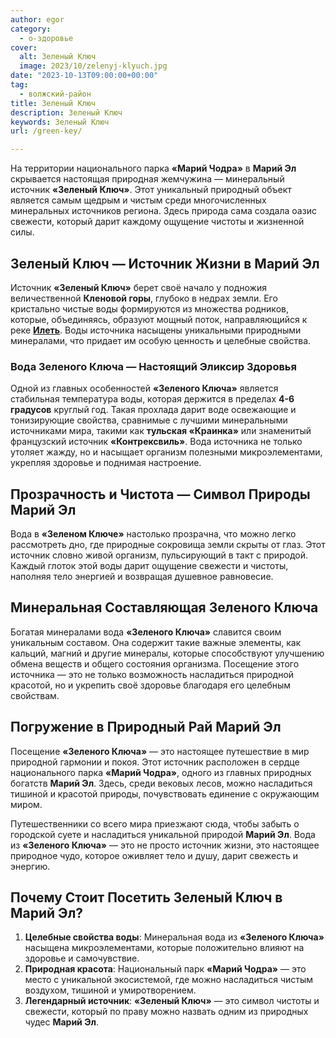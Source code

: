 ```yaml
---
author: egor
category:
  - о-здоровье
cover:
  alt: Зеленый Ключ
  image: 2023/10/zelenyj-klyuch.jpg
date: "2023-10-13T09:00:00+00:00"
tag:
  - волжский-район
title: Зеленый Ключ
description: Зеленый Ключ
keywords: Зеленый Ключ
url: /green-key/

---
```

На территории национального парка **«Марий Чодра»** в **Марий Эл** скрывается настоящая природная жемчужина — минеральный источник **«Зеленый Ключ»**. Этот уникальный природный объект является самым щедрым и чистым среди многочисленных минеральных источников региона. Здесь природа сама создала оазис свежести, который дарит каждому ощущение чистоты и жизненной силы.

## Зеленый Ключ — Источник Жизни в Марий Эл

Источник **«Зеленый Ключ»** берет своё начало у подножия величественной **Кленовой горы**, глубоко в недрах земли. Его кристально чистые воды формируются из множества родников, которые, объединяясь, образуют мощный поток, направляющийся к реке [**Илеть**](/zhivaya-ilet-reka-chto-ne-zamerzaet-v-zimnij-stuzhu/). Воды источника насыщены уникальными природными минералами, что придает им особую ценность и целебные свойства.

### Вода Зеленого Ключа — Настоящий Эликсир Здоровья

Одной из главных особенностей **«Зеленого Ключа»** является стабильная температура воды, которая держится в пределах **4-6 градусов** круглый год. Такая прохлада дарит воде освежающие и тонизирующие свойства, сравнимые с лучшими минеральными источниками мира, такими как **тульская «Краинка»** или знаменитый французский источник **«Контрексвиль»**. Вода источника не только утоляет жажду, но и насыщает организм полезными микроэлементами, укрепляя здоровье и поднимая настроение.

## Прозрачность и Чистота — Символ Природы Марий Эл

Вода в **«Зеленом Ключе»** настолько прозрачна, что можно легко рассмотреть дно, где природные сокровища земли скрыты от глаз. Этот источник словно живой организм, пульсирующий в такт с природой. Каждый глоток этой воды дарит ощущение свежести и чистоты, наполняя тело энергией и возвращая душевное равновесие.

## Минеральная Составляющая Зеленого Ключа

Богатая минералами вода **«Зеленого Ключа»** славится своим уникальным составом. Она содержит такие важные элементы, как кальций, магний и другие минералы, которые способствуют улучшению обмена веществ и общего состояния организма. Посещение этого источника — это не только возможность насладиться природной красотой, но и укрепить своё здоровье благодаря его целебным свойствам.

## Погружение в Природный Рай Марий Эл

Посещение **«Зеленого Ключа»** — это настоящее путешествие в мир природной гармонии и покоя. Этот источник расположен в сердце национального парка **«Марий Чодра»**, одного из главных природных богатств **Марий Эл**. Здесь, среди вековых лесов, можно насладиться тишиной и красотой природы, почувствовать единение с окружающим миром.

Путешественники со всего мира приезжают сюда, чтобы забыть о городской суете и насладиться уникальной природой **Марий Эл**. Вода из **«Зеленого Ключа»** — это не просто источник жизни, это настоящее природное чудо, которое оживляет тело и душу, дарит свежесть и энергию.

## Почему Стоит Посетить Зеленый Ключ в Марий Эл?

1. **Целебные свойства воды**: Минеральная вода из **«Зеленого Ключа»** насыщена микроэлементами, которые положительно влияют на здоровье и самочувствие.
1. **Природная красота**: Национальный парк **«Марий Чодра»** — это место с уникальной экосистемой, где можно насладиться чистым воздухом, тишиной и умиротворением.
1. **Легендарный источник**: **«Зеленый Ключ»** — это символ чистоты и свежести, который по праву можно назвать одним из природных чудес **Марий Эл**.
